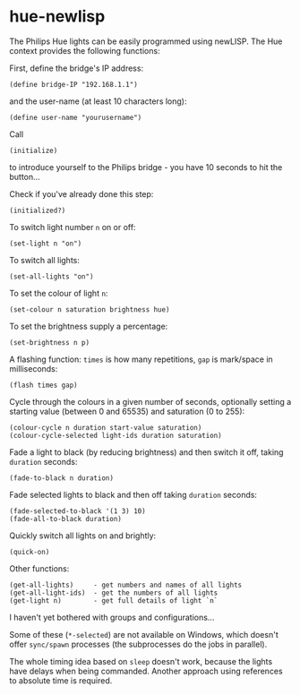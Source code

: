 hue-newlisp
===========

The Philips Hue lights can be easily programmed using newLISP. The Hue context provides the following functions:

First, define the bridge's IP address:

    (define bridge-IP "192.168.1.1") 

and the user-name (at least 10 characters long):

    (define user-name "yourusername")

Call

    (initialize) 
    
to introduce yourself to the Philips bridge - you have 10 seconds to hit the button...

Check if you've already done this step:

    (initialized?)

To switch light number `n` on or off:

    (set-light n "on")

To switch all lights:

    (set-all-lights "on")
    
To set the colour of light `n`:

    (set-colour n saturation brightness hue)

To set the brightness supply a percentage:

    (set-brightness n p)

A flashing function: `times` is how many repetitions, `gap` is mark/space in milliseconds:

    (flash times gap)

Cycle through the colours in a given number of seconds, optionally setting a starting value (between 0 and 65535) and saturation (0 to 255):

    (colour-cycle n duration start-value saturation)
    (colour-cycle-selected light-ids duration saturation)

Fade a light to black (by reducing brightness) and then switch it off, taking `duration` seconds:

    (fade-to-black n duration)

Fade selected lights to black and then off taking `duration` seconds:

    (fade-selected-to-black '(1 3) 10)
    (fade-all-to-black duration)

Quickly switch all lights on and brightly:

    (quick-on)

Other functions:

    (get-all-lights)     - get numbers and names of all lights
    (get-all-light-ids)  - get the numbers of all lights 
    (get-light n)        - get full details of light `n`

I haven't yet bothered with groups and configurations...

Some of these (`*-selected`) are not available on Windows, which doesn't offer `sync/spawn` processes (the subprocesses do the jobs in parallel).

The whole timing idea based on `sleep` doesn't work, because the lights have delays when being commanded. Another approach using references to absolute time is required.
